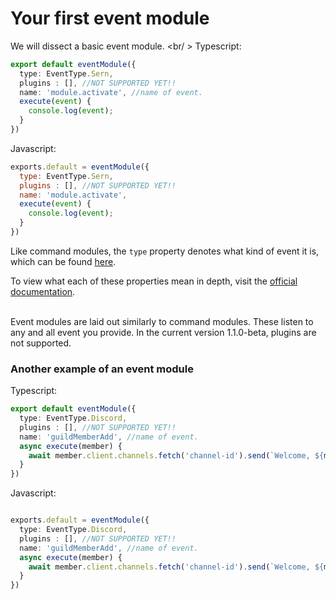 # Your first event module
We will dissect a basic event module. <br/ >
Typescript:
```typescript
export default eventModule({
  type: EventType.Sern,
  plugins : [], //NOT SUPPORTED YET!!
  name: 'module.activate', //name of event.
  execute(event) {
    console.log(event);  
  }
})
```
Javascript:
```javascript
exports.default = eventModule({
  type: EventType.Sern,
  plugins : [], //NOT SUPPORTED YET!!
  name: 'module.activate',
  execute(event) {
    console.log(event);  
  }
})
```
Like command modules, the `type` property denotes what kind of event it is, which
can be found [here](https://sern-handler.js.org/docs/api/enums/EventType).

To view what each of these properties mean in depth, visit the [official documentation](https://sern-handler.js.org/docs/api/enums/EventType).

<br />
Event modules are laid out similarly to command modules. These listen to any and all event you provide. 
In the current version 1.1.0-beta, plugins are not supported.

### Another example of an event module

Typescript:
```typescript
export default eventModule({
  type: EventType.Discord,
  plugins : [], //NOT SUPPORTED YET!!
  name: 'guildMemberAdd', //name of event.
  async execute(member) {
    await member.client.channels.fetch('channel-id').send(`Welcome, ${member}`); 
  }
})
```

Javascript:
```typescript

exports.default = eventModule({
  type: EventType.Discord,
  plugins : [], //NOT SUPPORTED YET!!
  name: 'guildMemberAdd', //name of event.
  async execute(member) {
    await member.client.channels.fetch('channel-id').send(`Welcome, ${member}`); 
  }
})
```